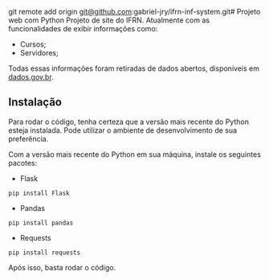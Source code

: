 git remote add origin git@github.com:gabriel-jry/ifrn-inf-system.git# Projeto web com Python
Projeto de site do IFRN. Atualmente com as funcionalidades de exibir informações como:

- Cursos;
- Servidores;

Todas essas informações foram retiradas de dados abertos, disponíveis em [dados.gov.br](https://dados.gov.br/home).

## Instalação
Para rodar o código, tenha certeza que a versão mais recente do Python esteja instalada. Pode utilizar o ambiente de desenvolvimento de sua preferência. 

Com a versão mais recente do Python em sua máquina, instale os seguintes pacotes:

- Flask
```
pip install Flask
```

- Pandas
```
pip install pandas
```

- Requests
```
pip install requests
```

Após isso, basta rodar o código.